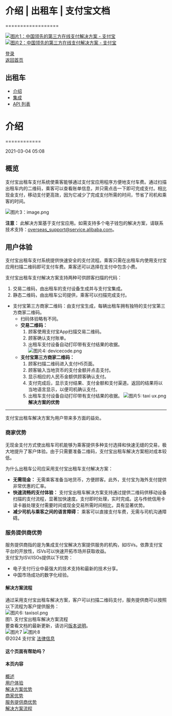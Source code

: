 # 介绍 | 出租车 | 支付宝文档
==================

[![图片1：中国领先的第三方在线支付解决方案 - 支付宝](https://ac.alipay.com/storage/2024/3/26/d66c43c0-440d-4c97-9976-f2028a2c8c5e.svg)![图片2：中国领先的第三方在线支付解决方案 - 支付宝](https://ac.alipay.com/storage/2024/3/26/a48bd336-aea0-4f16-bf83-616eacbb4434.svg)](/docs/)

[登录](https://global.alipay.com/ilogin/account_login.htm?goto=https%3A%2F%2Fglobal.alipay.com%2Fdocs%2Fac%2Ftaxi%2Ftaxiintroduction)  
[返回首页](../../)

## 出租车
- [介绍](/docs/ac/taxi/taxiintroduction)
- [集成](/docs/ac/taxi/taxiintegration)
- [API 列表](/docs/ac/taxi/taxiapi)

# 介绍
============

2021-03-04 05:08

## 概览
支付宝出租车支付系统使乘客能够通过支付宝应用程序方便地支付车费。通过扫描出租车内的二维码，乘客可以查看账单信息，并只需点击一下即可完成支付。相比现金支付，移动支付更高效，因为它减少了完成支付所需的时间，节省了司机和乘客的时间。

![图片3：image.png](https://cdn.nlark.com/yuque/0/2020/png/561635/1587549713992-129b0ed5-e7be-4c77-88bf-337574494071.png)

**注意：**
此解决方案基于支付宝应用。如需支持多个电子钱包的解决方案，请联系技术支持：[overseas\_support@service.alibaba.com](mailto:overseas_support@service.alibaba.com)。

## 用户体验
支付宝出租车支付系统提供快速安全的支付流程。乘客只需在出租车内使用支付宝应用扫描二维码即可支付车费。乘客还可以选择在支付中包含小费。

支付宝出租车支付解决方案支持两种可供顾客扫描的代码：

1.  交易二维码，由出租车的支付设备生成并与支付宝集成。
2.  静态二维码，由出租车公司提供，乘客可以扫描完成支付。
*   支付宝第三方商家二维码：由支付宝生成，每辆出租车拥有独特的支付宝第三方商家二维码。
    *   扫码体验略有不同。
    *   **交易二维码：**
        1.  顾客使用支付宝App扫描交易二维码。
        2.  顾客确认支付账单。
        3.  出租车支付设备自动打印带有支付结果的收据。
    ![图片4: devicecode.png](https://cdn.nlark.com/yuque/0/2020/png/561635/1587549714366-f8b78c9a-c3c4-4ede-9ccc-a50b9e07ef05.png)
    *   **支付宝第三方商家二维码：**
        1.  顾客扫描二维码进入支付H5页面。
        2.  顾客输入当地货币的支付金额并点击支付。
        3.  显示相应的人民币金额供顾客确认支付。
        4.  支付完成后，显示支付结果、支付金额和支付渠道。返回的结果将以当地语言显示，以便司机确认支付。
        5.  出租车支付设备自动打印带有支付结果的收据。
    ![图片5: taxi ux.png](https://cdn.nlark.com/yuque/0/2020/png/561635/1587549714522-c91e6be4-4a71-473a-a510-216f5f5c9f80.png)
**解决方案的优势**
-------------------

支付宝出租车解决方案为用户带来多方面的益处。
### 商家优势  
无现金支付方式使出租车司机能够为乘客提供多种支付选择和快速无缝的交易，极大地提升了客户体验。由于只需要准备二维码，支付宝出租车解决方案相对成本较低。

为什么出租车公司应采用支付宝出租车支付解决方案：

*   **无需现金：** 无需乘客准备当地货币，方便顾客。此外，支付宝为海外支付提供非常优惠的汇率。
*   **快速流畅的支付体验：** 支付宝出租车解决方案支持通过提供二维码供移动设备扫描的支付流程，显著加快速度。支付即时处理，实时完成。这与传统信用卡读卡器处理支付需要时间或现金交易所需时间相比，具有显著优势。
*   **减少司机与乘客之间的语言障碍：** 乘客可以直接支付车费，无需与司机沟通障碍。
### 服务提供商优势  
服务提供商指的是为集成支付宝解决方案提供服务的机构，如ISVs。依靠支付宝平台的开放性，ISVs可以快速开拓市场并获取收益。  
支付宝为ISV/ISOs提供以下优势：  
*   电子支付行业中最强大的技术支持和最新的技术分享。
*   中国市场成功的数字化经验。

#### 解决方案流程  
通过采用支付宝出租车解决方案，客户可以扫描二维码支付，服务提供商可以按照以下流程为客户提供服务：  
![图片6: taxisol.png](https://cdn.nlark.com/yuque/0/2020/png/561635/1587549714636-d07f4f21-d813-499d-a5a1-546c748a5dd6.png)  
图1. 支付宝出租车解决方案流程  
要查看文档的最新更新，请访问[版本说明](https://global.alipay.com/docs/releasenotes)。  
![图片7](https://ac.alipay.com/storage/2021/5/20/19b2c126-9442-4f16-8f20-e539b1db482a.png) ![图片8](https://ac.alipay.com/storage/2021/5/20/e9f3f154-dbf0-455f-89f0-b3d4e0c14481.png)  
@2024 支付宝 [法律信息](https://global.alipay.com/docs/ac/platform/membership)  

#### 这个页面有帮助吗？  

#### 本页内容  
[概述](#itIC8 "概述")  
[用户体验](#3fda4231 "用户体验")  
[解决方案优势](#836e469e "解决方案优势")  
[商家优势](#26888d97 "商家优势")  
[服务提供商优势](#d71957fd "服务提供商优势")  
[解决方案流程](#bbc3140d "解决方案流程")